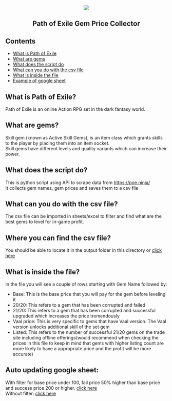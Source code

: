 <p align=center>
    <a href="https://www.pathofexile.com/" title="Path of Exile Website">
      <img align="center" src="https://web.poecdn.com/protected/image/layout/lakeofkalandralogo.png?v=1662291060302.69&key=hpNs3Pfa9jU2LLSbRyZVnQ" />
    </a>
</p>
<h2 align="center">Path of Exile Gem Price Collector</h2>

Contents
--------

 * [What is Path of Exile](#what-is-path-of-exile)
 * [What are gems](#what-are-gems)
 * [What does the script do](#what-does-the-script-do)
 * [What can you do with the csv file](#what-can-you-do-with-the-csv-file)
 * [What is inside the file](#where-you-can-find-the-csv-file)
 * [Example of google sheet](#auto-updating-google-sheet)
 

What is Path of Exile?
--------
Path of Exile is an online Action RPG set in the dark fantasy world.

What are gems?
--------
Skill gem (known as Active Skill Gems), is an item class which grants skills to the player by placing them into an item socket.\
Skill gems have different levels and quality variants which can increase their power.

What does the script do?
--------
This is python script using API to scrape data from https://poe.ninja/ \
It collects gem names, gem prices and saves them to a csv file

What can you do with the csv file?
--------
The csv file can be imported in sheets/excel to filter and find what are the best gems to level for in-game profit.

Where you can find the csv file?
--------
You should be able to locate it in the output folder in this directory or 
[click here](https://github.com/Vyary/poe-gem-prices/blob/main/output/gems.csv)

What is inside the file?
--------
In the file you will see a couple of rows starting with Gem Name followed by:
* Base: This is the base price that you will pay for the gem before leveling it
* 20/20: This refers to a gem that has been corrupted and failed
* 21/20: This refers to a gem that has been corrupted and successful upgraded which increases the price tremendously
* Vaal price: This is very specific to gems that have Vaal version. The Vaal version unlocks additional skill of the set gem
* Listed: This refers to the number of successful 21/20 gems on the trade site including offline offerings(would recommend when checking the prices in this file to keep in mind that gems with higher listing count are more likely to have a appropriate price and the profit will be more accurate)

Auto updating google sheet:
--------
With filter for base price under 100, fail price 50% higher than base price and success price 200 or higher. [click here](https://docs.google.com/spreadsheets/d/1qcYu22DIwEORUYuTJNnYnxS5ceQx8y6XJhVjBai_0lI/edit#gid=520131547&fvid=2021127035)\
Without filter: [click here](https://docs.google.com/spreadsheets/d/1qcYu22DIwEORUYuTJNnYnxS5ceQx8y6XJhVjBai_0lI)
